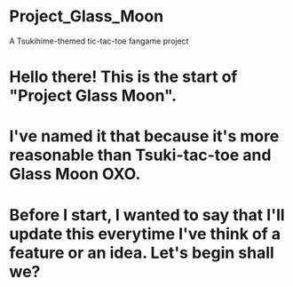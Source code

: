 # Project_Glass_Moon
A Tsukihime-themed tic-tac-toe fangame project
# Hello there! This is the start of "Project Glass Moon".
# I've named it that because it's more reasonable than Tsuki-tac-toe and Glass Moon OXO.
# Before I start, I wanted to say that I'll update this everytime I've think of a feature or an idea. Let's begin shall we?